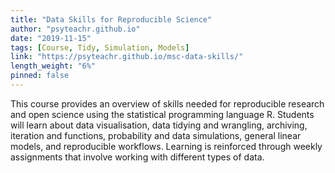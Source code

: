 ```yaml
---
title: "Data Skills for Reproducible Science"
author: "psyteachr.github.io"
date: "2019-11-15"
tags: [Course, Tidy, Simulation, Models]
link: "https://psyteachr.github.io/msc-data-skills/"
length_weight: "6%"
pinned: false
---
```


This course provides an overview of skills needed for reproducible research and open science using the statistical programming language R. Students will learn about data visualisation, data tidying and wrangling, archiving, iteration and functions, probability and data simulations, general linear models, and reproducible workflows. Learning is reinforced through weekly assignments that involve working with different types of data.
